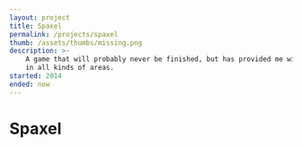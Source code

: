 ```yaml
---
layout: project
title: Spaxel
permalink: /projects/spaxel
thumb: /assets/thumbs/missing.png
description: >-
    A game that will probably never be finished, but has provided me with loads of experience 
    in all kinds of areas.
started: 2014
ended: now
---
```

# Spaxel
